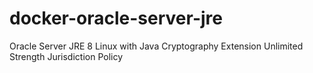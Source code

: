 # docker-oracle-server-jre
Oracle Server JRE 8 Linux with Java Cryptography Extension Unlimited Strength Jurisdiction Policy
